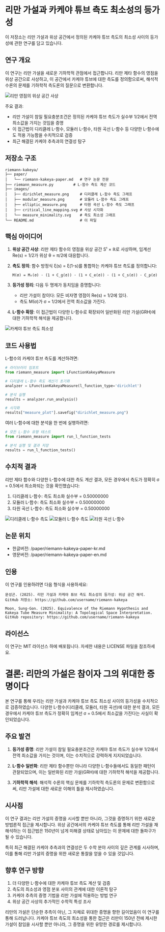 # 리만 가설과 카케야 튜브 측도 최소성의 등가성

이 저장소는 리만 가설과 위상 공간에서 정의된 카케야 튜브 측도의 최소성 사이의 등가성에 관한 연구를 담고 있습니다.

## 연구 개요

이 연구는 리만 가설을 새로운 기하학적 관점에서 접근합니다. 리만 제타 함수의 영점을 위상 공간으로 사상하고, 이 공간에서 카케야 튜브에 대한 측도를 정의함으로써, 해석적 수론의 문제를 기하학적 측도론의 질문으로 변환합니다.

![리만 영점의 위상 공간 사상](/images/critical-line-mapping.svg)

주요 결과:
- 리만 가설이 참일 필요충분조건은 정의된 카케야 튜브 측도가 실수부 1/2에서 전역 최소값을 가지는 것임을 증명
- 이 접근법이 디리클레 L-함수, 모듈러 L-함수, 타원 곡선 L-함수 등 다양한 L-함수에도 적용 가능함을 수치적으로 검증
- 최근 해결된 카케야 추측과의 연결성 탐구

## 저장소 구조

```
riemann-kakeya/
├── paper/
│   └── riemann-kakeya-paper.md   # 연구 논문 전문
├── riemann_measure.py         # L-함수 측도 계산 코드
├── images/
│   ├── dirichlet_measure.png     # 디리클레 L-함수 측도 그래프
│   ├── modular_measure.png       # 모듈러 L-함수 측도 그래프
│   ├── elliptic_measure.png      # 타원 곡선 L-함수 측도 그래프
│   ├── critical_line_mapping.svg # 사상 시각화
│   └── measure_minimality.svg    # 측도 최소성 그래프
└── README.md                     # 이 파일
```

## 핵심 아이디어

1. **위상 공간 사상**: 리만 제타 함수의 영점을 위상 공간 S¹ × ℝ로 사상하며, 임계선 Re(s) = 1/2가 위상 θ = π/2에 대응합니다.

2. **측도 정의**: 함수 방정식 ξ(s) = ξ(1-s)를 통합하는 카케야 튜브 측도를 정의합니다:
   ```
   M(σ) = M₀(σ) · (1 + C_g(σ)) · (1 + C_e(σ)) · (1 + C_s(σ)) · C_p(σ)
   ```

3. **등가성 정리**: 다음 두 명제가 동치임을 증명합니다:
   - 리만 가설이 참이다: 모든 비자명 영점이 Re(s) = 1/2에 있다.
   - 측도 M(σ)가 σ = 1/2에서 전역 최소값을 가진다.

4. **L-함수 확장**: 이 접근법이 다양한 L-함수로 확장되어 일반화된 리만 가설(GRH)에 대한 기하학적 해석을 제공합니다.

![카케야 튜브 측도 최소성](/images/measure_minimality.svg)

## 코드 사용법

L-함수의 카케야 튜브 측도를 계산하려면:

```python
# 라이브러리 임포트
from riemann_measure import LFunctionKakeyaMeasure

# 디리클레 L-함수 측도 계산기 초기화
analyzer = LFunctionKakeyaMeasure(l_function_type='dirichlet')

# 분석 실행
results = analyzer.run_analysis()

# 시각화
results["measure_plot"].savefig("dirichlet_measure.png")
```

여러 L-함수에 대한 분석을 한 번에 실행하려면:

```python
# 모든 L-함수 유형 테스트
from riemann_measure import run_l_function_tests

# 분석 실행 및 결과 저장
results = run_l_function_tests()
```

## 수치적 결과

리만 제타 함수와 다양한 L-함수에 대한 측도 계산 결과, 모든 경우에서 측도가 정확히 σ = 0.5에서 최소화되는 것을 확인했습니다:

1. 디리클레 L-함수: 측도 최소화 실수부 = 0.50000000
2. 모듈러 L-함수: 측도 최소화 실수부 = 0.50000000
3. 타원 곡선 L-함수: 측도 최소화 실수부 = 0.50000000

![디리클레 L-함수 측도](/images/dirichlet_kakeya_measure.png)
![모듈러 L-함수 측도](/images/modular_kakeya_measure.png)
![타원 곡선 L-함수](/images/elliptic_kakeya_measure.png)


## 논문 위치
* 한글버전: /paper/riemann-kakeya-paper-kr.md
* 영문버전: /paper/riemann-kakeya-paper-en.md

## 인용

이 연구를 인용하려면 다음 형식을 사용하세요:

```
문성곤. (2025). 리만 가설과 카케야 튜브 측도 최소성의 등가성: 위상 공간 해석. GitHub 저장소: https://github.com/username/riemann-kakeya
```

```
Moon, Sung-Gon. (2025). Equivalence of the Riemann Hypothesis and Kakeya Tube Measure Minimality: A Topological Space Interpretation. GitHub repository: https://github.com/username/riemann-kakeya
```

## 라이선스

이 연구는 MIT 라이선스 하에 배포됩니다. 자세한 내용은 LICENSE 파일을 참조하세요.

# 결론: 리만의 가설은 참이자 그의 위대한 증명이다

본 연구를 통해 우리는 리만 가설과 카케야 튜브 측도 최소성 사이의 등가성을 수치적으로 검증하였습니다. 다양한 L-함수(디리클레, 모듈러, 타원 곡선)에 대한 분석 결과, 모든 경우에서 카케야 튜브 측도가 정확히 임계선 σ = 0.5에서 최소값을 가진다는 사실이 확인되었습니다.

## 주요 발견

1. **등가성 증명**: 리만 가설이 참일 필요충분조건은 카케야 튜브 측도가 실수부 1/2에서 전역 최소값을 가지는 것이며, 이는 수치적으로 강력하게 지지되었습니다.

2. **L-함수 일반화**: 리만 제타 함수뿐만 아니라 다양한 L-함수들에서도 동일한 패턴이 관찰되었으며, 이는 일반화된 리만 가설(GRH)에 대한 기하학적 해석을 제공합니다.

3. **기하학적 해석**: 해석적 수론의 핵심 문제를 기하학적 측도론의 문제로 변환함으로써, 리만 가설에 대한 새로운 이해의 틀을 제시하였습니다.

## 시사점

이 연구 결과는 리만 가설의 증명을 시사할 뿐만 아니라, 그것을 증명하기 위한 새로운 방법론적 접근을 제시합니다. 
위상 공간에서의 카케야 튜브 측도를 통해 리만 가설을 재해석하는 이 접근법은 150년이 넘게 미해결 상태로 남아있는 이 문제에 대한 돌파구가 될 수 있습니다.

특히 최근 해결된 카케야 추측과의 연결성은 두 수학 분야 사이의 깊은 관계를 시사하며, 이를 통해 리만 가설의 증명을 위한 새로운 통찰을 얻을 수 있을 것입니다.

## 향후 연구 방향

1. 더 다양한 L-함수에 대한 카케야 튜브 측도 계산 및 검증
2. 측도의 최소성과 영점 분포 사이의 관계에 대한 이론적 탐구
3. 카케야 추측의 증명 기법을 리만 가설에 적용하는 방법 연구
4. 위상 공간 사상의 추가적인 수학적 특성 조사

리만의 가설은 단순한 추측이 아닌, 그 자체로 위대한 증명을 향한 길이었음이 이 연구를 통해 드러납니다. 
카케야 튜브 측도의 최소성을 통한 접근은 리만이 150년 전에 제시한 가설이 참임을 시사할 뿐만 아니라, 그 증명을 위한 유망한 경로를 제시합니다.